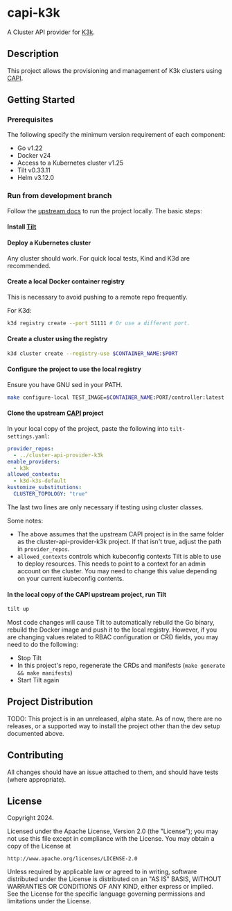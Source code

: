 # capi-k3k

A Cluster API provider for [K3k](https://github.com/rancher/k3k).

## Description

This project allows the provisioning and management of K3k clusters using [CAPI](https://cluster-api.sigs.k8s.io).

## Getting Started

### Prerequisites

The following specify the minimum version requirement of each component:

- Go v1.22
- Docker v24
- Access to a Kubernetes cluster v1.25
- Tilt v0.33.11
- Helm v3.12.0

### Run from development branch

Follow the [upstream docs](https://cluster-api.sigs.k8s.io/developer/tilt) to run the project locally. The basic steps:

#### Install [Tilt](https://tilt.dev)

#### Deploy a Kubernetes cluster

Any cluster should work. For quick local tests, Kind and K3d are recommended.

#### Create a local Docker container registry

This is necessary to avoid pushing to a remote repo frequently.

For K3d:

```bash
k3d registry create --port 51111 # Or use a different port.
```

#### Create a cluster using the registry

```bash
k3d cluster create --registry-use $CONTAINER_NAME:$PORT
```

#### Configure the project to use the local registry

Ensure you have GNU sed in your PATH.

```bash
make configure-local TEST_IMAGE=$CONTAINER_NAME:PORT/controller:latest
```

#### Clone the upstream [CAPI](https://github.com/kubernetes-sigs/cluster-api) project

In your local copy of the project, paste the following into `tilt-settings.yaml`:

```yaml
provider_repos:
  - ../cluster-api-provider-k3k
enable_providers:
  - k3k
allowed_contexts:
  - k3d-k3s-default
kustomize_substitutions:
  CLUSTER_TOPOLOGY: "true"
```

The last two lines are only necessary if testing using cluster classes.

Some notes:

- The above assumes that the upstream CAPI project is in the same folder as the cluster-api-provider-k3k project. If
  that isn't true, adjust the path in `provider_repos`.
- `allowed_contexts` controls which kubeconfig contexts Tilt is able to use to deploy resources.
  This needs to point to a context for an admin account on the cluster. You may need to change this value depending on
  your current kubeconfig contents.

#### In the local copy of the CAPI upstream project, run Tilt

```bash
tilt up
```

Most code changes will cause Tilt to automatically rebuild the Go binary, rebuild the Docker image
and push it to the local registry.
However, if you are changing values related to RBAC configuration or CRD fields, you may need to do the following:

- Stop Tilt
- In this project's repo, regenerate the CRDs and manifests (`make generate && make manifests`)
- Start Tilt again

## Project Distribution

TODO: This project is in an unreleased, alpha state. As of now, there are no releases, or a supported way to install the
project other than the dev setup documented above.

## Contributing

All changes should have an issue attached to them, and should have tests (where appropriate).

## License

Copyright 2024.

Licensed under the Apache License, Version 2.0 (the "License");
you may not use this file except in compliance with the License.
You may obtain a copy of the License at

    http://www.apache.org/licenses/LICENSE-2.0

Unless required by applicable law or agreed to in writing, software
distributed under the License is distributed on an "AS IS" BASIS,
WITHOUT WARRANTIES OR CONDITIONS OF ANY KIND, either express or implied.
See the License for the specific language governing permissions and
limitations under the License.
